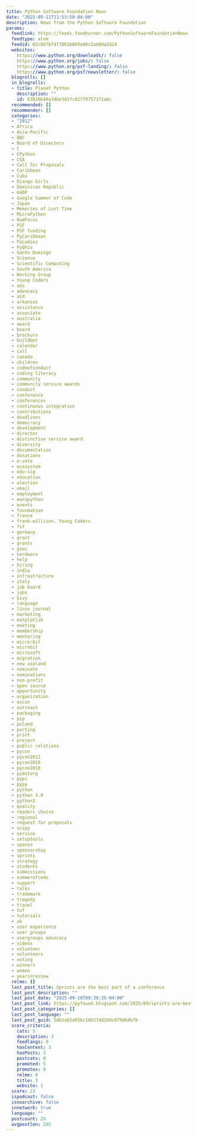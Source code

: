 ```yaml
---
title: Python Software Foundation News
date: "2025-09-11T11:53:50-04:00"
description: News from the Python Software Foundation
params:
  feedlink: https://feeds.feedburner.com/PythonSoftwareFoundationNews
  feedtype: atom
  feedid: 02c86fbf4f7861b869e88c2ab09a2d24
  websites:
    https://www.python.org/downloads/: false
    https://www.python.org/jobs/: false
    https://www.python.org/psf-landing/: false
    https://www.python.org/psf/newsletter/: false
  blogrolls: []
  in_blogrolls:
  - title: Planet Python
    description: ""
    id: 63826648a34be342fc027f97571f1a6c
  recommended: []
  recommender: []
  categories:
  - "2012"
  - Africa
  - Asia-Pacific
  - BBC
  - Board of Directors
  - C
  - CPython
  - CSA
  - Call for Proposals
  - Caribbean
  - Cuba
  - Django Girls
  - Dominican Republic
  - GHOP
  - Google Summer of Code
  - Japan
  - Memories of Lost Time
  - MicroPython
  - NumFocus
  - PSF
  - PSF funding
  - PyCaribbean
  - PyLadies
  - PyOhio
  - Santo Domingo
  - Science
  - Scientific Computing
  - South America
  - Working Group
  - Young Coders
  - ads
  - advocacy
  - aid
  - arkansas
  - assistance
  - associate
  - australia
  - award
  - board
  - brochure
  - buildbot
  - calendar
  - call
  - canada
  - children
  - codeofconduct
  - coding literacy
  - community
  - community service awards
  - conduct
  - conference
  - conferences
  - continuous integration
  - contributions
  - deadlines
  - democracy
  - development
  - director
  - distinctive service award
  - diversity
  - documentation
  - donations
  - e-vote
  - ecosystem
  - edu-sig
  - education
  - election
  - email
  - employment
  - europython
  - events
  - foundation
  - france
  - frank-willison. Young Coders
  - fsf
  - germany
  - grant
  - grants
  - gsoc
  - hardware
  - help
  - hiring
  - india
  - infrastructure
  - italy
  - job board
  - jobs
  - kivy
  - language
  - linux journal
  - marketing
  - matplotlib
  - meeting
  - membership
  - mentoring
  - micro:bit
  - microbit
  - microsoft
  - migration
  - new zealand
  - nominate
  - nominations
  - non-profit
  - open source
  - opportunity
  - organization
  - oscon
  - outreach
  - packaging
  - pip
  - poland
  - porting
  - print
  - project
  - public relations
  - pycon
  - pycon2011
  - pycon2016
  - pycon2018
  - pydotorg
  - pypi
  - pypy
  - python
  - python 3.0
  - python3
  - quality
  - readers choice
  - regional
  - request for proposals
  - scipy
  - service
  - setuptools
  - sponso
  - sponsorship
  - sprints
  - strategy
  - students
  - submissions
  - summerofcode
  - support
  - talks
  - trademark
  - tragedy
  - travel
  - tuf
  - tutorials
  - uk
  - user experience
  - user groups
  - usergroups advocacy
  - videos
  - volunteer
  - volunteers
  - voting
  - winners
  - women
  - yearinreview
  relme: {}
  last_post_title: Sprints are the best part of a conference
  last_post_description: ""
  last_post_date: "2025-09-10T09:30:35-04:00"
  last_post_link: https://pyfound.blogspot.com/2025/09/sprints-are-best-part-of-conference.html
  last_post_categories: []
  last_post_language: ""
  last_post_guid: 5d61a65a65bc16637dd2b9c079d64bfb
  score_criteria:
    cats: 5
    description: 3
    feedlangs: 0
    hasContent: 3
    hasPosts: 3
    postcats: 0
    promoted: 5
    promotes: 0
    relme: 0
    title: 3
    website: 1
  score: 23
  ispodcast: false
  isnoarchive: false
  innetwork: true
  language: ""
  postcount: 25
  avgpostlen: 295
---
```

